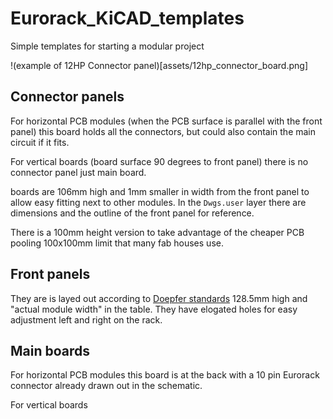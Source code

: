 # Eurorack_KiCAD_templates
 Simple templates for starting a modular project

!(example of 12HP Connector panel)[assets/12hp_connector_board.png]
 ## Connector panels
  For horizontal PCB modules (when the PCB surface is parallel with the front panel) this board holds all the connectors, but could also contain the main circuit if it fits.

  For vertical boards (board surface 90 degrees to front panel) there is no connector panel just main board.

  boards are 106mm high and 1mm smaller in width from the front panel to allow easy fitting next to other modules. In the `Dwgs.user` layer there are dimensions and the outline of the front panel for reference.

  There is a 100mm height version to take advantage of the cheaper PCB pooling 100x100mm limit that many fab houses use.

 ## Front panels
 They are is layed out according to [Doepfer standards](https://www.doepfer.de/a100_man/a100m_e.htm) 128.5mm high and "actual module width" in the table. They have elogated holes for easy adjustment left and right on the rack. 

 ## Main boards
 For horizontal PCB modules this board is at the back with a 10 pin Eurorack connector already drawn out in the schematic.

 For vertical boards

